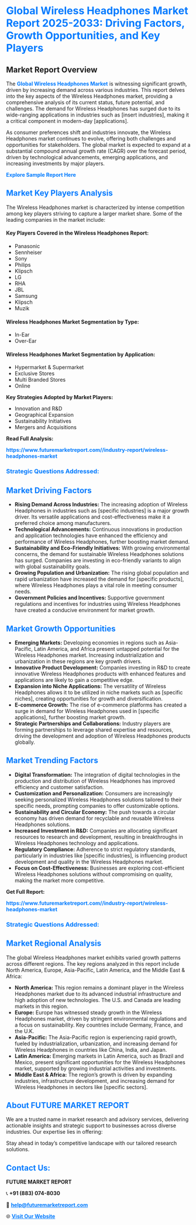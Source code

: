 <h1 style="color: #007BFF;">Global Wireless Headphones Market Report 2025-2033: Driving Factors, Growth Opportunities, and Key Players</h1>

<section id="overview">
<h2>Market Report Overview</h2>
<p>The <a href="https://www.futuremarketreport.com//industry-report/wireless-headphones-market" style="color: #007BFF; text-decoration: none;"><strong>Global Wireless Headphones Market</strong></a> is witnessing significant growth, driven by increasing demand across various industries. This report delves into the key aspects of the Wireless Headphones market, providing a comprehensive analysis of its current status, future potential, and challenges. The demand for Wireless Headphones has surged due to its wide-ranging applications in industries such as [insert industries], making it a critical component in modern-day [applications].</p>
<p>As consumer preferences shift and industries innovate, the Wireless Headphones market continues to evolve, offering both challenges and opportunities for stakeholders. The global market is expected to expand at a substantial compound annual growth rate (CAGR) over the forecast period, driven by technological advancements, emerging applications, and increasing investments by major players.</p>
</section>

<section id="overview">
<p><a href="https://www.futuremarketreport.com//request-sample/reportId=89095" style="color: #007BFF; text-decoration: none;"><strong>Explore Sample Report Here</strong></a></p>
</section>

<section id="key-players">
<h2 style="color: #007BFF;">Market Key Players Analysis</h2>
<p>The Wireless Headphones market is characterized by intense competition among key players striving to capture a larger market share. Some of the leading companies in the market include:</p>
<h4>Key Players Covered in the Wireless Headphones Report:</h4>
<ul><li>Panasonic</li><li>Sennheiser</li><li>Sony</li><li>Philips</li><li>Klipsch</li><li>LG</li><li>RHA</li><li>JBL</li><li>Samsung</li><li>Klipsch</li><li>Muzik</li></ul>
<h4>Wireless Headphones Market Segmentation by Type:</h4>
<ul><li>In-Ear</li><li>Over-Ear</li></ul>

<h4>Wireless Headphones Market Segmentation by Application:</h4>
<ul><li>Hypermarket &amp; Supermarket</li><li>Exclusive Stores</li><li>Multi Branded Stores</li><li>Online</li></ul>
<p><strong>Key Strategies Adopted by Market Players:</strong></p>
<ul>
<li>Innovation and R&D</li>
<li>Geographical Expansion</li>
<li>Sustainability Initiatives</li>
<li>Mergers and Acquisitions</li>
</ul>
</section>

<section>
<p><strong>Read Full Analysis: </strong></p><a href="https://www.futuremarketreport.com//industry-report/wireless-headphones-market" style="color: #007BFF; text-decoration: none;"><strong>https://www.futuremarketreport.com//industry-report/wireless-headphones-market</strong></a>
<h3 style="color: #007BFF;">Strategic Questions Addressed:</h3>
</section>

<section id="driving-factors">
<h2 style="color: #007BFF;">Market Driving Factors</h2>
<ul>
<li><strong>Rising Demand Across Industries:</strong> The increasing adoption of Wireless Headphones in industries such as [specific industries] is a major growth driver. Its versatile applications and cost-effectiveness make it a preferred choice among manufacturers.</li>
<li><strong>Technological Advancements:</strong> Continuous innovations in production and application technologies have enhanced the efficiency and performance of Wireless Headphones, further boosting market demand.</li>
<li><strong>Sustainability and Eco-Friendly Initiatives:</strong> With growing environmental concerns, the demand for sustainable Wireless Headphones solutions has surged. Companies are investing in eco-friendly variants to align with global sustainability goals.</li>
<li><strong>Growing Population and Urbanization:</strong> The rising global population and rapid urbanization have increased the demand for [specific products], where Wireless Headphones plays a vital role in meeting consumer needs.</li>
<li><strong>Government Policies and Incentives:</strong> Supportive government regulations and incentives for industries using Wireless Headphones have created a conducive environment for market growth.</li>
</ul>
</section>

<section id="growth-opportunities">
<h2 style="color: #007BFF;">Market Growth Opportunities</h2>
<ul>
<li><strong>Emerging Markets:</strong> Developing economies in regions such as Asia-Pacific, Latin America, and Africa present untapped potential for the Wireless Headphones market. Increasing industrialization and urbanization in these regions are key growth drivers.</li>
<li><strong>Innovative Product Development:</strong> Companies investing in R&D to create innovative Wireless Headphones products with enhanced features and applications are likely to gain a competitive edge.</li>
<li><strong>Expansion into Niche Applications:</strong> The versatility of Wireless Headphones allows it to be utilized in niche markets such as [specific niches], creating opportunities for growth and diversification.</li>
<li><strong>E-commerce Growth:</strong> The rise of e-commerce platforms has created a surge in demand for Wireless Headphones used in [specific applications], further boosting market growth.</li>
<li><strong>Strategic Partnerships and Collaborations:</strong> Industry players are forming partnerships to leverage shared expertise and resources, driving the development and adoption of Wireless Headphones products globally.</li>
</ul>
</section>

<section id="trending-factors">
<h2 style="color: #007BFF;">Market Trending Factors</h2>
<ul>
<li><strong>Digital Transformation:</strong> The integration of digital technologies in the production and distribution of Wireless Headphones has improved efficiency and customer satisfaction.</li>
<li><strong>Customization and Personalization:</strong> Consumers are increasingly seeking personalized Wireless Headphones solutions tailored to their specific needs, prompting companies to offer customizable options.</li>
<li><strong>Sustainability and Circular Economy:</strong> The push towards a circular economy has driven demand for recyclable and reusable Wireless Headphones solutions.</li>
<li><strong>Increased Investment in R&D:</strong> Companies are allocating significant resources to research and development, resulting in breakthroughs in Wireless Headphones technology and applications.</li>
<li><strong>Regulatory Compliance:</strong> Adherence to strict regulatory standards, particularly in industries like [specific industries], is influencing product development and quality in the Wireless Headphones market.</li>
<li><strong>Focus on Cost-Effectiveness:</strong> Businesses are exploring cost-efficient Wireless Headphones solutions without compromising on quality, making the market more competitive.</li>
</ul>
</section>

<section>
<p><strong>Get Full Report: </strong></p><a href="https://www.futuremarketreport.com//industry-report/wireless-headphones-market" style="color: #007BFF; text-decoration: none;"><strong>https://www.futuremarketreport.com//industry-report/wireless-headphones-market</strong></a>
<h3 style="color: #007BFF;">Strategic Questions Addressed:</h3>
</section>


<section id="regional-analysis">
<h2 style="color: #007BFF;">Market Regional Analysis</h2>
<p>The global Wireless Headphones market exhibits varied growth patterns across different regions. The key regions analyzed in this report include North America, Europe, Asia-Pacific, Latin America, and the Middle East & Africa:</p>
<ul>
<li><strong>North America:</strong> This region remains a dominant player in the Wireless Headphones market due to its advanced industrial infrastructure and high adoption of new technologies. The U.S. and Canada are leading markets in this region.</li>
<li><strong>Europe:</strong> Europe has witnessed steady growth in the Wireless Headphones market, driven by stringent environmental regulations and a focus on sustainability. Key countries include Germany, France, and the U.K.</li>
<li><strong>Asia-Pacific:</strong> The Asia-Pacific region is experiencing rapid growth, fueled by industrialization, urbanization, and increasing demand for Wireless Headphones in countries like China, India, and Japan.</li>
<li><strong>Latin America:</strong> Emerging markets in Latin America, such as Brazil and Mexico, present significant opportunities for the Wireless Headphones market, supported by growing industrial activities and investments.</li>
<li><strong>Middle East & Africa:</strong> The region’s growth is driven by expanding industries, infrastructure development, and increasing demand for Wireless Headphones in sectors like [specific sectors].</li>
</ul>
</section>

<footer>
<h2 style="color: #007BFF;">About FUTURE MARKET REPORT</h2>
<p>We are a trusted name in market research and advisory services, delivering actionable insights and strategic support to businesses across diverse industries. Our expertise lies in offering:</p>

<p>Stay ahead in today’s competitive landscape with our tailored research solutions.</p>

<h2 style="color: #007BFF;">Contact Us:</h2>
<p><strong>FUTURE MARKET REPORT</strong></p>
<p>📞 <strong>+91 (883) 074-8030</strong></p>
<p>📧 <strong><a href="mailto:help@futuremarketreport.com" style="color: #007BFF;">help@futuremarketreport.com</a></strong></p>
<p>🌐 <strong><a href="https://www.futuremarketreport.com/" style="color: #007BFF;">Visit Our Website</a></strong></p>
</footer>